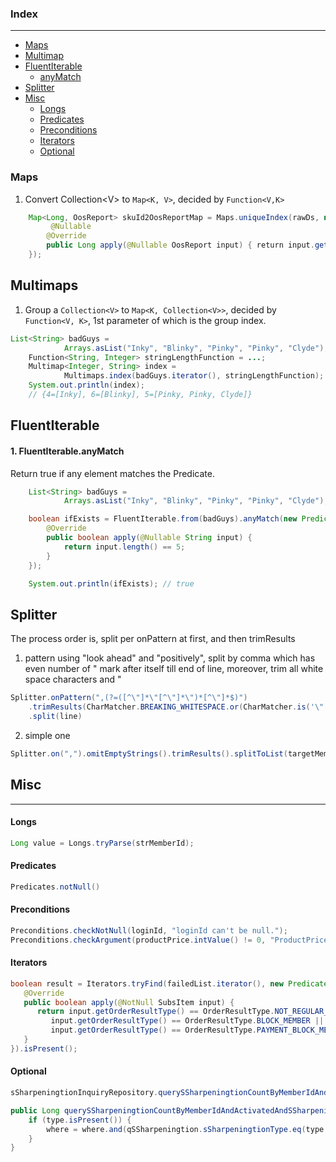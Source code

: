 
### Index
---

* [Maps](#maps)
* [Multimap](#multimaps)
* [FluentIterable](#fluentiterable)
    - [anyMatch](#1-fluentiterableanymatch)
* [Splitter](#splitter)
* [Misc](#misc)
    - [Longs](#longs)
    - [Predicates](#predicates)
    - [Preconditions](#preconditions)
    - [Iterators](#iterators)
    - [Optional](#optional)


### Maps

1. Convert Collection\<V\> to `Map<K, V>`, decided by `Function<V,K>`

```java
    Map<Long, OosReport> skuId2OosReportMap = Maps.uniqueIndex(rawDs, new Function<OosReport, Long>() {
         @Nullable 
        @Override 
        public Long apply(@Nullable OosReport input) { return input.getSkuId(); }
    });
```


Multimaps
---

1. Group a `Collection<V>` to `Map<K, Collection<V>>`, decided by `Function<V, K>`, 1st parameter of which is the group index.

```java
List<String> badGuys =
            Arrays.asList("Inky", "Blinky", "Pinky", "Pinky", "Clyde");
    Function<String, Integer> stringLengthFunction = ...;
    Multimap<Integer, String> index =
            Multimaps.index(badGuys.iterator(), stringLengthFunction);
    System.out.println(index);
    // {4=[Inky], 6=[Blinky], 5=[Pinky, Pinky, Clyde]}
```

FluentIterable
---
#### 1. FluentIterable.anyMatch

Return true if any element matches the Predicate.

```java
    List<String> badGuys =
            Arrays.asList("Inky", "Blinky", "Pinky", "Pinky", "Clyde");

    boolean ifExists = FluentIterable.from(badGuys).anyMatch(new Predicate<String>() {
        @Override
        public boolean apply(@Nullable String input) {
            return input.length() == 5;
        }
    });

    System.out.println(ifExists); // true
```

Splitter
---
The process order is, split per onPattern at first, and then trimResults

1. pattern using "look ahead" and "positively", split by comma which has even number of " mark after itself till end of line, moreover, trim all white space characters and " 
```java
Splitter.onPattern(",(?=([^\"]*\"[^\"]*\")*[^\"]*$)")
    .trimResults(CharMatcher.BREAKING_WHITESPACE.or(CharMatcher.is('\"')))
    .split(line)
```

2. simple one
```java
Splitter.on(",").omitEmptyStrings().trimResults().splitToList(targetMemberIds)
```

Misc
---
---

#### Longs
```java
Long value = Longs.tryParse(strMemberId);
```

#### Predicates
```java
Predicates.notNull()
```

#### Preconditions
```java
Preconditions.checkNotNull(loginId, "loginId can't be null.");
Preconditions.checkArgument(productPrice.intValue() != 0, "ProductPrice is zero!!!");
```

#### Iterators
```java
boolean result = Iterators.tryFind(failedList.iterator(), new Predicate<SubsItem>() {
   @Override
   public boolean apply(@NotNull SubsItem input) {
      return input.getOrderResultType() == OrderResultType.NOT_REGULAR_MEMBER_TYPE ||
         input.getOrderResultType() == OrderResultType.BLOCK_MEMBER ||
         input.getOrderResultType() == OrderResultType.PAYMENT_BLOCK_MEMBER;
   }
}).isPresent();

```

#### Optional

```java
sSharpeningtionInquiryRepository.querySSharpeningtionCountByMemberIdAndActivatedAndSSharpeningtionType(memberId, active, Optional.<SSharpeningtionType>absent());

public Long querySSharpeningtionCountByMemberIdAndActivatedAndSSharpeningtionType(String memberId, Boolean activated, Optional<SSharpeningtionType> type) {
    if (type.isPresent()) {
        where = where.and(qSSharpeningtion.sSharpeningtionType.eq(type.get()));
    }
}
```
